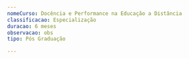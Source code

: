 ```yaml
---
nomeCurso: Docência e Performance na Educação a Distância
classificacao: Especialização
duracao: 6 meses
observacao: obs
tipo: Pós Graduação

---
```


